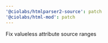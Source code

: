```yaml
---
'@ciolabs/htmlparser2-source': patch
'@ciolabs/html-mod': patch
---
```


Fix valueless attribute source ranges
